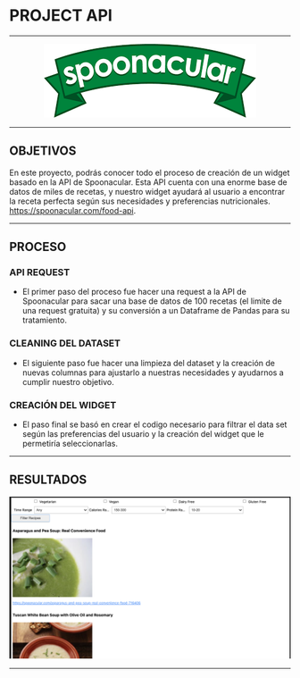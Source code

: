 # PROJECT API

---

<p align="center">
  <img src="images/MiniProjectAPI.png" alt="Mini Project API">
</p>

---

## OBJETIVOS

En este  proyecto, podrás conocer todo el proceso de creación de un  widget basado en la API de Spoonacular. Esta API cuenta con una enorme base de datos de miles de recetas, y nuestro widget ayudará al usuario a encontrar la receta perfecta según sus necesidades y preferencias nutricionales. https://spoonacular.com/food-api.

---

## PROCESO


### API REQUEST

- El primer paso del proceso fue hacer una request a la API de Spoonacular para sacar una base de datos de 100 recetas (el limite de una request gratuita) y su conversión a un Dataframe de Pandas para su tratamiento.

### CLEANING DEL DATASET

- El siguiente paso fue hacer una limpieza del dataset y la creación de nuevas columnas para ajustarlo a nuestras necesidades y ayudarnos a cumplir nuestro objetivo.
  
### CREACIÓN DEL WIDGET

- El paso final se basó en crear el codigo necesario para filtrar el data set según las preferencias del usuario y la creación del widget que le permetiría seleccionarlas. 


---

## RESULTADOS

<p align="center">
  <img src="images/widget.png" alt="Mini Project API">
</p>


---


